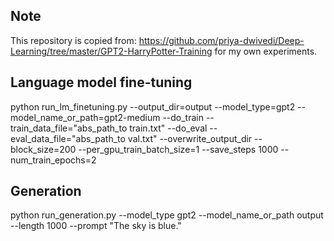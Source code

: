 ## Note

This repository is copied from:
https://github.com/priya-dwivedi/Deep-Learning/tree/master/GPT2-HarryPotter-Training for my own experiments.

## Language model fine-tuning

python run_lm_finetuning.py --output_dir=output  --model_type=gpt2 --model_name_or_path=gpt2-medium --do_train --train_data_file="abs_path_to train.txt" --do_eval --eval_data_file="abs_path_to val.txt" --overwrite_output_dir --block_size=200 --per_gpu_train_batch_size=1 --save_steps 1000 --num_train_epochs=2

## Generation

python run_generation.py --model_type gpt2 --model_name_or_path output --length 1000 --prompt "The sky is blue."

